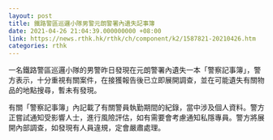 ```yaml
---
layout: post
title: 鐵路警區巡邏小隊男警元朗警署內遺失記事簿
date: 2021-04-26 21:04:39.000000000 +08:00
link: https://news.rthk.hk/rthk/ch/component/k2/1587821-20210426.htm
categories: rthk
---
```


一名鐵路警區巡邏小隊的男警昨日發現在元朗警署內遺失一本「警察記事簿」，警方表示，十分重視有關案件，在接獲報告後已立即展開調查，並在可能遺失有關物品的地點搜尋，暫未有發現。

有關「警察記事簿」內記載了有關警員執勤期間的紀錄，當中涉及個人資料。警方正嘗試通知受影響人士，進行風險評估，如有需要會考慮通知私隱專員。警方將展開內部調查，如發現有人員違規，定會嚴肅處理。
